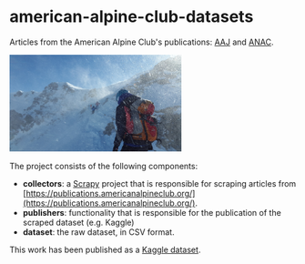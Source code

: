 # american-alpine-club-datasets

Articles from the American Alpine Club's publications: [AAJ](https://publications.americanalpineclub.org/about_the_aaj) 
and [ANAC](https://publications.americanalpineclub.org/about_the_accidents).

<img src="https://github.com/ilias-ant/american-alpine-club-articles/blob/main/static/kaggle-thumbnail-image.jpg" width="60%" text="Free person hiking in snow mountain photo, public domain sport CC0 image | https://www.rawpixel.com/">

The project consists of the following components:

- **collectors**: a [Scrapy](https://scrapy.org/) project that is responsible for scraping articles from [https://publications.americanalpineclub.org/](https://publications.americanalpineclub.org/).
- **publishers**: functionality that is responsible for the publication of the scraped dataset (e.g. Kaggle)
- **dataset**: the raw dataset, in CSV format.

This work has been published as a [Kaggle dataset](https://www.kaggle.com/datasets/iantonopoulos/american-alpine-club-articles).

